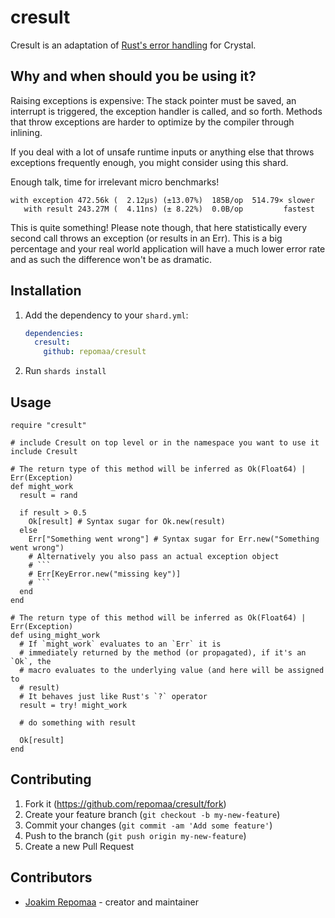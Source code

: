# cresult

Cresult is an adaptation of [Rust's error
handling](https://doc.rust-lang.org/book/ch09-00-error-handling.html) for
Crystal.

## Why and when should you be using it?

Raising exceptions is expensive: The stack pointer must be saved, an interrupt
is triggered, the exception handler is called, and so forth. Methods that throw
exceptions are harder to optimize by the compiler through inlining.

If you deal with a lot of unsafe runtime inputs or anything else that throws
exceptions frequently enough, you might consider using this shard.

Enough talk, time for irrelevant micro benchmarks!

```
with exception 472.56k (  2.12µs) (±13.07%)  185B/op  514.79× slower
   with result 243.27M (  4.11ns) (± 8.22%)  0.0B/op         fastest
```

This is quite something! Please note though, that here statistically every
second call throws an exception (or results in an Err). This is a big percentage
and your real world application will have a much lower error rate and as such
the difference won't be as dramatic.

## Installation

1. Add the dependency to your `shard.yml`:

   ```yaml
   dependencies:
     cresult:
       github: repomaa/cresult
   ```

2. Run `shards install`

## Usage

```crystal
require "cresult"

# include Cresult on top level or in the namespace you want to use it
include Cresult

# The return type of this method will be inferred as Ok(Float64) | Err(Exception)
def might_work
  result = rand

  if result > 0.5
    Ok[result] # Syntax sugar for Ok.new(result)
  else
    Err["Something went wrong"] # Syntax sugar for Err.new("Something went wrong")
    # Alternatively you also pass an actual exception object
    # ```
    # Err[KeyError.new("missing key")]
    # ```
  end
end

# The return type of this method will be inferred as Ok(Float64) | Err(Exception)
def using_might_work
  # If `might_work` evaluates to an `Err` it is
  # immediately returned by the method (or propagated), if it's an `Ok`, the
  # macro evaluates to the underlying value (and here will be assigned to
  # result)
  # It behaves just like Rust's `?` operator
  result = try! might_work

  # do something with result

  Ok[result]
end
```

## Contributing

1. Fork it (<https://github.com/repomaa/cresult/fork>)
2. Create your feature branch (`git checkout -b my-new-feature`)
3. Commit your changes (`git commit -am 'Add some feature'`)
4. Push to the branch (`git push origin my-new-feature`)
5. Create a new Pull Request

## Contributors

- [Joakim Repomaa](https://github.com/repomaa) - creator and maintainer
